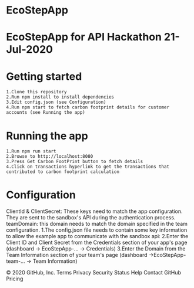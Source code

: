 # EcoStepApp
# EcoStepApp for API Hackathon 21-Jul-2020
# Getting started
	1.Clone this repository
	2.Run npm install to install dependencies
	3.Edit config.json (see Configuration)
	4.Run npm start to fetch carbon footprint details for customer accounts (see Running the app)
# Running the app
	1.Run npm run start
	2.Browse to http://localhost:8080
	3.Press Get Carbon FootPrint button to fetch details
	4.Click on transactions hyperlink to get the transactions that contributed to carbon footprint calculation

# Configuration
ClientId & ClientSecret: These keys need to match the app configuration. They are sent to the sandbox's API during the authentication process.
teamDomain: this domain needs to match the domain specified in the team configuration. 
	1.The config.json file needs to contain some key information to allow the example app to communicate with the sandbox api:
	2.Enter the Client ID and Client Secret from the Credentials section of your app's page (dashboard -> EcoStepApp-... -> Credentials)
	3.Enter the Domain from the Team Information section of your team's page (dashboard ->EcoStepApp-team-... -> Team Information)


© 2020 GitHub, Inc.
Terms
Privacy
Security
Status
Help
Contact GitHub
Pricing
